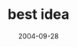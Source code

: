 ---
layout: base.njk
title : 'best idea' 
view_title : 'best idea' 
year : '2004' 
date : '2004-09-28' 
img_file : '/drawing/bestidea.png' 
html_file : 'bestidea' 
next_html : 'notreally.html' 
year_order : '207' 
permalink : "title/{{html_file}}.html"
---
